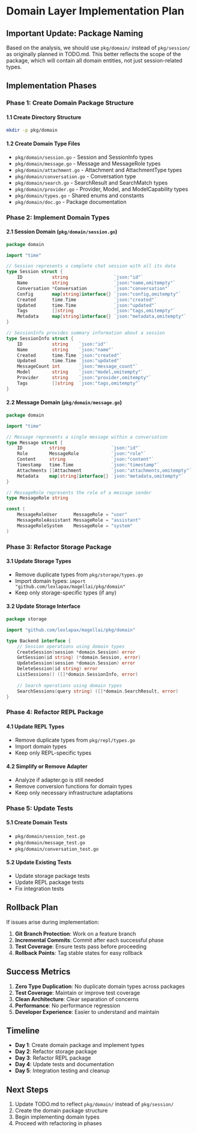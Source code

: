 # Domain Layer Implementation Plan

## Important Update: Package Naming

Based on the analysis, we should use `pkg/domain/` instead of `pkg/session/` as originally planned in TODO.md. This better reflects the scope of the package, which will contain all domain entities, not just session-related types.

## Implementation Phases

### Phase 1: Create Domain Package Structure

#### 1.1 Create Directory Structure
```bash
mkdir -p pkg/domain
```

#### 1.2 Create Domain Type Files
- `pkg/domain/session.go` - Session and SessionInfo types
- `pkg/domain/message.go` - Message and MessageRole types
- `pkg/domain/attachment.go` - Attachment and AttachmentType types
- `pkg/domain/conversation.go` - Conversation type
- `pkg/domain/search.go` - SearchResult and SearchMatch types
- `pkg/domain/provider.go` - Provider, Model, and ModelCapability types
- `pkg/domain/types.go` - Shared enums and constants
- `pkg/domain/doc.go` - Package documentation

### Phase 2: Implement Domain Types

#### 2.1 Session Domain (`pkg/domain/session.go`)
```go
package domain

import "time"

// Session represents a complete chat session with all its data
type Session struct {
    ID           string                 `json:"id"`
    Name         string                 `json:"name,omitempty"`
    Conversation *Conversation          `json:"conversation"`
    Config       map[string]interface{} `json:"config,omitempty"`
    Created      time.Time              `json:"created"`
    Updated      time.Time              `json:"updated"`
    Tags         []string               `json:"tags,omitempty"`
    Metadata     map[string]interface{} `json:"metadata,omitempty"`
}

// SessionInfo provides summary information about a session
type SessionInfo struct {
    ID           string    `json:"id"`
    Name         string    `json:"name"`
    Created      time.Time `json:"created"`
    Updated      time.Time `json:"updated"`
    MessageCount int       `json:"message_count"`
    Model        string    `json:"model,omitempty"`
    Provider     string    `json:"provider,omitempty"`
    Tags         []string  `json:"tags,omitempty"`
}
```

#### 2.2 Message Domain (`pkg/domain/message.go`)
```go
package domain

import "time"

// Message represents a single message within a conversation
type Message struct {
    ID          string                 `json:"id"`
    Role        MessageRole            `json:"role"`
    Content     string                 `json:"content"`
    Timestamp   time.Time              `json:"timestamp"`
    Attachments []Attachment           `json:"attachments,omitempty"`
    Metadata    map[string]interface{} `json:"metadata,omitempty"`
}

// MessageRole represents the role of a message sender
type MessageRole string

const (
    MessageRoleUser      MessageRole = "user"
    MessageRoleAssistant MessageRole = "assistant"
    MessageRoleSystem    MessageRole = "system"
)
```

### Phase 3: Refactor Storage Package

#### 3.1 Update Storage Types
- Remove duplicate types from `pkg/storage/types.go`
- Import domain types: `import "github.com/lexlapax/magellai/pkg/domain"`
- Keep only storage-specific types (if any)

#### 3.2 Update Storage Interface
```go
package storage

import "github.com/lexlapax/magellai/pkg/domain"

type Backend interface {
    // Session operations using domain types
    CreateSession(session *domain.Session) error
    GetSession(id string) (*domain.Session, error)
    UpdateSession(session *domain.Session) error
    DeleteSession(id string) error
    ListSessions() ([]*domain.SessionInfo, error)
    
    // Search operations using domain types
    SearchSessions(query string) ([]*domain.SearchResult, error)
}
```

### Phase 4: Refactor REPL Package

#### 4.1 Update REPL Types
- Remove duplicate types from `pkg/repl/types.go`
- Import domain types
- Keep only REPL-specific types

#### 4.2 Simplify or Remove Adapter
- Analyze if adapter.go is still needed
- Remove conversion functions for domain types
- Keep only necessary infrastructure adaptations

### Phase 5: Update Tests

#### 5.1 Create Domain Tests
- `pkg/domain/session_test.go`
- `pkg/domain/message_test.go`
- `pkg/domain/conversation_test.go`

#### 5.2 Update Existing Tests
- Update storage package tests
- Update REPL package tests
- Fix integration tests

## Rollback Plan

If issues arise during implementation:

1. **Git Branch Protection**: Work on a feature branch
2. **Incremental Commits**: Commit after each successful phase
3. **Test Coverage**: Ensure tests pass before proceeding
4. **Rollback Points**: Tag stable states for easy rollback

## Success Metrics

1. **Zero Type Duplication**: No duplicate domain types across packages
2. **Test Coverage**: Maintain or improve test coverage
3. **Clean Architecture**: Clear separation of concerns
4. **Performance**: No performance regression
5. **Developer Experience**: Easier to understand and maintain

## Timeline

- **Day 1**: Create domain package and implement types
- **Day 2**: Refactor storage package
- **Day 3**: Refactor REPL package  
- **Day 4**: Update tests and documentation
- **Day 5**: Integration testing and cleanup

## Next Steps

1. Update TODO.md to reflect `pkg/domain/` instead of `pkg/session/`
2. Create the domain package structure
3. Begin implementing domain types
4. Proceed with refactoring in phases